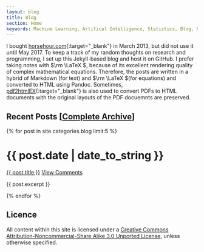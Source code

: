 ```yaml
---
layout: blog
title: Blog
section: Home
keywords: Machine Learning, Artifical Intelligence, Statistics, Blog, Research
---
```


I bought [horsehour.com][horsehour]{:target="_blank"} in March 2013, 
but did not use it until May 2017. To keep a track of my random thoughts on research and programming, 
I set up this Jekyll-based blog and host it on GitHub. 
I prefer taking notes with $\rm \LaTeX $,
because of its excellent rendering quality of complex mathematical equations. 
Therefore, the posts are written in a hybrid of Markdown (for text) and $\rm \LaTeX $(for equations) and 
converted to HTML using Pandoc. 
Sometimes, [pdf2htmlEX][pdf2htmlex]{:target="_blank"} is also used to convert PDFs to 
HTML documents with the original layouts of the PDF docuemnts are preserved.

Recent Posts [<a href="arxiv.html">Complete Archive</a>]
------------

{% for post in site.categories.blog limit:5 %}
<div class="section list">
  <h1>{{ post.date | date_to_string }}</h1>
  <p class="line">
  <a class="title" href="{{ post.url }}">{{ post.title }}</a>
  <a class="comments" href="{{ post.url }}#disqus_thread">View Comments</a>
  </p>
  <p class="excerpt">{{ post.excerpt }}</p>
</div>
{% endfor %}

Licence
-------
All content within this site is licensed under a <a rel="license" href="http://creativecommons.org/licenses/by-nc-sa/3.0/">
Creative Commons Attribution-Noncommercial-Share Alike 3.0 Unported License</a>, unless otherwise specified.

[horsehour]: http://www.horsehour.com/
[pdf2htmlex]: https://github.com/coolwanglu/pdf2htmlEX

